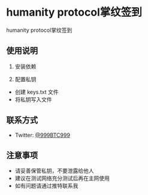 # humanity protocol掌纹签到
humanity protocol掌纹签到

## 使用说明

1. 安装依赖


2. 配置私钥
- 创建 keys.txt 文件
- 将私钥写入文件


## 联系方式

- Twitter: [@999BTC999](https://x.com/999BTC999)

## 注意事项

- 请妥善保管私钥，不要泄露给他人
- 建议在测试网络充分测试后再在主网使用
- 如有问题请通过推特联系我
